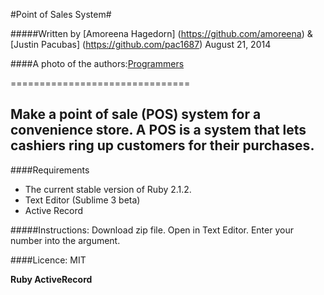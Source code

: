 #Point of Sales System#

#####Written by [Amoreena Hagedorn] (https://github.com/amoreena) & [Justin Pacubas] (https://github.com/pac1687) August 21, 2014

####A photo of the authors:[Programmers](http://i.imgur.com/426f25f.jpg)

===============================

Make a point of sale (POS) system for a convenience store. A POS is a system that lets cashiers ring up customers for their purchases.
--------------

####Requirements
* The current stable version of Ruby 2.1.2.
* Text Editor (Sublime 3 beta)
* Active Record


#####Instructions:
Download zip file.  Open in Text Editor.  Enter your number into the argument.


####Licence:
MIT



**Ruby ActiveRecord**
